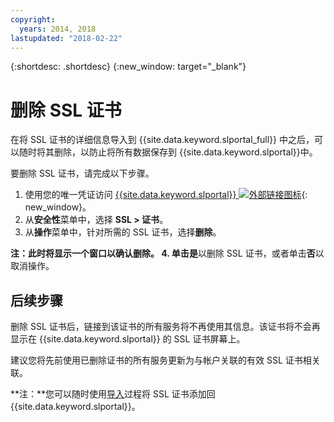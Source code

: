 ```yaml
---
copyright:
  years: 2014, 2018
lastupdated: "2018-02-22"
---
```


{:shortdesc: .shortdesc}
{:new_window: target="_blank"}

# 删除 SSL 证书

在将 SSL 证书的详细信息导入到 {{site.data.keyword.slportal_full}} 中之后，可以随时将其删除，以防止将所有数据保存到 {{site.data.keyword.slportal}}中。

要删除 SSL 证书，请完成以下步骤。

1. 使用您的唯一凭证访问 [{{site.data.keyword.slportal}} ![外部链接图标](../../icons/launch-glyph.svg "外部链接图标")](https://control.softlayer.com/){: new_window}。
2. 从**安全性**菜单中，选择 **SSL > 证书**。
3. 从**操作**菜单中，针对所需的 SSL 证书，选择**删除**。

  **注：**此时将显示一个窗口以确认删除。
4. 单击**是**以删除 SSL 证书，或者单击**否**以取消操作。

## 后续步骤

删除 SSL 证书后，链接到该证书的所有服务将不再使用其信息。该证书将不会再显示在 {{site.data.keyword.slportal}} 的 SSL 证书屏幕上。

建议您将先前使用已删除证书的所有服务更新为与帐户关联的有效 SSL 证书相关联。

**注：**您可以随时使用[导入](import-ssl-certificate.html)过程将 SSL 证书添加回 {{site.data.keyword.slportal}}。
